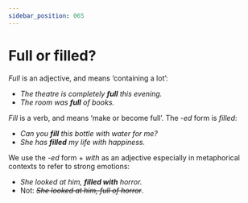 ```yaml
---
sidebar_position: 065
---
```


# Full or filled?

*Full* is an adjective, and means ‘containing a lot’:

- *The theatre is completely **full** this evening.*
- *The room was **full** of books.*

*Fill* is a verb, and means ‘make or become full’. The -*ed* form is *filled*:

- *Can you **fill** this bottle with water for me?*
- *She has **filled** my life with happiness.*

We use the -*ed* form + *with* as an adjective especially in metaphorical contexts to refer to strong emotions:

- *She looked at him, **filled with** horror.*
- Not: *~~She looked at him, full of horror~~*.
